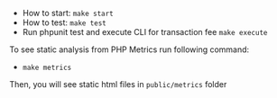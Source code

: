* How to start: `make start`
* How to test: `make test`
* Run phpunit test and execute CLI for transaction fee `make execute`

To see static analysis from PHP Metrics run following command:

* `make metrics`

Then, you will see static html files in `public/metrics` folder